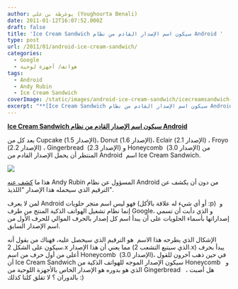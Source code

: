 ```yaml
---
author: يوغرطة بن علي (Youghourta Benali)
date: 2011-01-12T16:07:52.000Z
draft: false
title: 'Ice Cream Sandwich سيكون اسم الإصدار القادم من نظام Android '
type: post
url: /2011/01/android-ice-cream-sandwich/
categories:
  - Google
  - هواتف/ أجهزة لوحية
tags:
  - Android
  - Andy Rubin
  - Ice Cream Sandwich
coverImage: /static/images/android-ice-cream-sandwich/icecreamsandwich-Android.png
excerpt: "**[Ice Cream Sandwich سيكون اسم الإصدار القادم من نظام Android](https://www.it-scoop.com/2011/01/android-ice-cream-sandwich/)**\n\nبعد كل من Cupcake (الإصدار 1.5)، Donut (الإصدار 1.6)، Eclair (الإصدار 2.1) ، Froyo (الإصدار 2.2) ، Gingerbread \_(الإصدار 2.3) و Honeycomb \_(الإصدار 3.0) من المنتظر أن يحمل الإصدار القادم من"
---
```

**[Ice Cream Sandwich سيكون اسم الإصدار القادم من نظام Android](https://www.it-scoop.com/2011/01/android-ice-cream-sandwich/)**

بعد كل من Cupcake (الإصدار 1.5)، Donut (الإصدار 1.6)، Eclair (الإصدار 2.1) ، Froyo (الإصدار 2.2) ، Gingerbread  (الإصدار 2.3) و Honeycomb  (الإصدار 3.0) من المنتظر أن يحمل الإصدار القادم من Android  اسم Ice Cream Sandwich.

![](/static/images/android-ice-cream-sandwich/icecreamsandwich-Android.png)

هذا ما [كشف عنه](http://techcrunch.com/2011/01/11/android-ice-cream-sandwich/) Andy Rubin المسؤول عن نظام Android من دون أن يكشف عن الترقيم الذي سيحمله هذا الإصدار "اللذيذ".

لمن لا يعرف Android فهو ليس اسم متجر حلويات (أو أي شيء له علاقة بالأكل :p)  و إنما نظام تشغيل الهواتف الذكية المنتج من طرف Google، و الذي دأبت أن تسمي إصداراتها بأسماء الحلويات على أن يبدأ اسم كل إصدار بالحرف الموالي للحرف الأول من اسم الإصدار السابق.

الإشكال الذي يطرحه هذا الاسم  هو الترقيم الذي سيحصل عليه، فهناك من يقول أنه سيكون على الشكل 2.x مما يعني أن هذا الإصدار (الذي سيتبع التشعب 2.x) يبدأ بحرف أعلى من أول حرف من اسم Honeycomb  (الإصدار 3.0)، في حين ذهب آخرون للقول أن Ice Cream Sandwich سيكون الإصدار الموجه للهواتف الذكية من Honeycomb   و الذي هو بدوره هو الإصدار الخاص بالأجهزة اللوحية من Gingerbread   ، هل أصبت بالدوران ؟ لا تقلق كلنا كذلك :)

